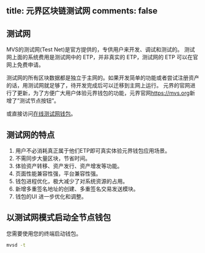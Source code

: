 title: 元界区块链测试网
comments: false
---

## 测试网
MVS的测试网(Test Net)是官方提供的，专供用户来开发、调试和测试的。
测试网上面的系统费用是测试网中的 ETP，并非真实的 ETP，测试网的 ETP 可以在官网上免费申请。

测试网的所有区块数据都是独立于主网的。如果开发简单的功能或者尝试注册资产的话，用测试网就足够了，待开发完成后可以迁移到主网上运行。
元界的官网进行了更新，为了方便广大用户体验元界钱包的功能，元界官网<https://mvs.org>新增了”测试节点按钮”。

或直接访问[在线测试网钱包](http://test4.metaverse.live:8820)。

## 测试网的特点
1. 用户不必消耗真正属于他们ETP即可真实体验元界钱包应用场景。
2. 不需同步大量区块，节省时间。
3. 体验资产转移、资产发行、资产增发等功能。
4. 页面性能兼容性强，平台兼容性强。
5. 钱包进程优化，极大减少了对系统资源的占用。
6. 新增多重签名地址的创建、多重签名交易发送模块。
7. 钱包的UI 进一步优化和调整。


## 以测试网模式启动全节点钱包
您需要使用您的终端启动钱包。
```bash
mvsd -t
```
